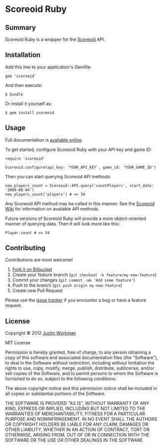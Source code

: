 Scoreoid Ruby
=============

Summary
-------

Scoreoid Ruby is a wrapper for the [Scoreoid](https://www.scoreoid.com/) API.

Installation
------------

Add this line to your application's Gemfile:

    gem 'scoreoid'

And then execute:

    $ bundle

Or install it yourself as:

    $ gem install scoreoid

Usage
-----

Full documentation is [available online](http://rubydoc.info/gems/scoreoid/frames).

To get started, configure Scoreoid Ruby with your API key and game ID:

    require 'scoreoid'
    
    Scoreoid.configure(api_key: 'YOUR_API_KEY', game_id: 'YOUR_GAME_ID')

Then you can start querying Scoreoid API methods:

    new_players_count = Scoreoid::API.query('countPlayers', start_date: '2009-08-04')
	new_players_count['players'] # => 34

Any Scoreoid API method may be called in this manner. See the [Scoreoid Wiki](http://wiki.scoreoid.net/category/api/) for information on available API methods.

Future versions of Scoreoid Ruby will provide a more object-oriented manner of querying data. Then it will look more like this:

    Player.count # => 34

Contributing
------------

Contributions are most welcome!

1. [Fork it on Bitbucket](https://bitbucket.org/xtagon/scoreoid-ruby-gem/fork)
2. Create your feature branch (`git checkout -b feature/my-new-feature`)
3. Commit your changes (`git commit -am 'Add some feature'`)
4. Push to the branch (`git push origin my-new-feature`)
5. Create new Pull Request

Please use the [issue tracker](https://bitbucket.org/xtagon/scoreoid-ruby-gem/issues?status=new&status=open) if you encounter a bug or have a feature request.

License
-------

Copyright © 2012 [Justin Workman](mailto:xtagon@gmail.com)

MIT License

Permission is hereby granted, free of charge, to any person obtaining
a copy of this software and associated documentation files (the
"Software"), to deal in the Software without restriction, including
without limitation the rights to use, copy, modify, merge, publish,
distribute, sublicense, and/or sell copies of the Software, and to
permit persons to whom the Software is furnished to do so, subject to
the following conditions:

The above copyright notice and this permission notice shall be
included in all copies or substantial portions of the Software.

THE SOFTWARE IS PROVIDED "AS IS", WITHOUT WARRANTY OF ANY KIND,
EXPRESS OR IMPLIED, INCLUDING BUT NOT LIMITED TO THE WARRANTIES OF
MERCHANTABILITY, FITNESS FOR A PARTICULAR PURPOSE AND
NONINFRINGEMENT. IN NO EVENT SHALL THE AUTHORS OR COPYRIGHT HOLDERS BE
LIABLE FOR ANY CLAIM, DAMAGES OR OTHER LIABILITY, WHETHER IN AN ACTION
OF CONTRACT, TORT OR OTHERWISE, ARISING FROM, OUT OF OR IN CONNECTION
WITH THE SOFTWARE OR THE USE OR OTHER DEALINGS IN THE SOFTWARE.
